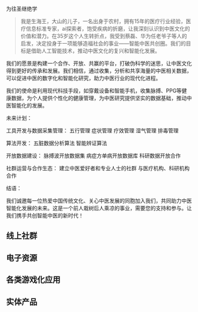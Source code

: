为往圣继绝学

>我是生海王，大山的儿子，一名出身于农村，拥有15年的医疗行业经验，医疗信息标准专家，ai探索者，饱受疾病的折磨，让我深刻认识到中医文化的价值和潜力。在35岁这个人生转折点，我受到蔡磊、华为任老爷子等人的启发，决定投身于一项能够造福社会的事业——智能中医共创圈。我们的目标是借助人工智能技术，推动中医文化的复兴和智能化发展。

我们的愿景是构建一个合作、开放、共赢的平台，打破伪科学的迷思，让中医文化得到更好的传承和发展。我们相信，通过收集，分析和共享海量的中医相关数据，可以促进中医的数字化和智能化研究，助力中医行业的现代化进程。



我们的使命是利用现代科技手段，如穿戴设备和智能手机，收集脉搏、PPG等健康数据，为个人提供个性化的健康管理，为中医研究提供坚实的数据基础，推动中医智能化的发展。




未来计划：

工具开发与数据采集管理：
五行管理
症状管理
疗效管理
湿气管理
排毒管理

算法开发：
五脏数据分析算法
智能辨证算法

开放数据建设：
脉搏波开放数据集
病症方单病开放数据库
科研数据开放合作

社群运营与合作生态：
建立中医爱好者和专业人士的社群
与医疗机构、科研机构合作

结语：

我们诚邀每一位热爱中国传统文化、关心中医发展的同胞加入我们，共同助力中医智能化发展的未来。这是一个前人栽树后人乘凉的事业，需要您的支持和参与。让我们携手共创智能中医的新时代！


## 线上社群


## 电子资源


## 各类游戏化应用



## 实体产品

